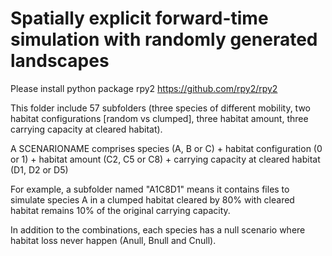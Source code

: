 # Spatially explicit forward-time simulation with randomly generated landscapes

Please install python package rpy2 
https://github.com/rpy2/rpy2

This folder include 57 subfolders (three species of different mobility, two habitat configurations [random vs clumped], three habitat amount, three carrying capacity at cleared habitat). 

A SCENARIONAME comprises species (A, B or C) + habitat configuration (0 or 1) + habitat amount (C2, C5 or C8) + carrying capacity at cleared habitat (D1, D2 or D5)

For example, a subfolder named "A1C8D1" means it contains files to simulate species A in a clumped habitat cleared by 80% with cleared habitat remains 10% of the original carrying capacity.  

In addition to the combinations, each species has a null scenario where habitat loss never happen (Anull, Bnull and Cnull).  
